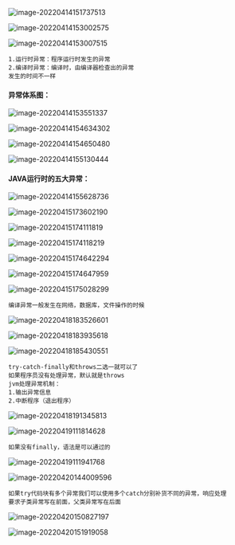 ![image-20220414151737513](../Picture_saving_address/JAVA异常/image-20220414151737513.png)

![image-20220414153002575](../Picture_saving_address/JAVA异常/image-20220414153002575.png)

![image-20220414153007515](../Picture_saving_address/JAVA异常/image-20220414153007515.png)

```
1.运行时异常：程序运行时发生的异常
2.编译时异常：编译时，由编译器检查出的异常
发生的时间不一样
```

#### 异常体系图：

![image-20220414153551337](../Picture_saving_address/JAVA异常/image-20220414153551337.png)

![image-20220414154634302](../Picture_saving_address/JAVA异常/image-20220414154634302.png)

![image-20220414154650480](../Picture_saving_address/JAVA异常/image-20220414154650480.png)

![image-20220414155130444](../Picture_saving_address/JAVA异常/image-20220414155130444.png)

#### JAVA运行时的五大异常：

![image-20220414155628736](../Picture_saving_address/JAVA异常/image-20220414155628736.png)

![image-20220415173602190](../Picture_saving_address/JAVA异常/image-20220415173602190.png)

 

![image-20220415174111819](../Picture_saving_address/JAVA异常/image-20220415174111819.png)

![image-20220415174118219](../Picture_saving_address/JAVA异常/image-20220415174118219.png)

![image-20220415174642294](../Picture_saving_address/JAVA异常/image-20220415174642294.png)

![image-20220415174647959](../Picture_saving_address/JAVA异常/image-20220415174647959.png)

![image-20220415175028299](../Picture_saving_address/JAVA异常/image-20220415175028299.png)

```
编译异常一般发生在网络，数据库，文件操作的时候
```

![image-20220418183526601](../Picture_saving_address/JAVA异常/image-20220418183526601.png)

![image-20220418183935618](../Picture_saving_address/JAVA异常/image-20220418183935618.png)

![image-20220418185430551](../Picture_saving_address/JAVA异常/image-20220418185430551.png)

```
try-catch-finally和throws二选一就可以了
如果程序员没有处理异常，默认就是throws
jvm处理异常机制：
1.输出异常信息
2.中断程序（退出程序）

```

![image-20220418191345813](../Picture_saving_address/JAVA异常/image-20220418191345813.png)

![image-20220419111814628](../Picture_saving_address/JAVA异常/image-20220419111814628.png)

```
如果没有finally，语法是可以通过的
```

![image-20220419111941768](../Picture_saving_address/JAVA异常/image-20220419111941768.png)

![image-20220420144009596](../Picture_saving_address/JAVA异常/image-20220420144009596.png)

```
如果try代码块有多个异常我们可以使用多个catch分别补货不同的异常，响应处理
要求子类异常写在前面，父类异常写在后面
```

![image-20220420150827197](../Picture_saving_address/JAVA异常/image-20220420150827197.png)

![image-20220420151919058](../Picture_saving_address/JAVA异常/image-20220420151919058.png)

